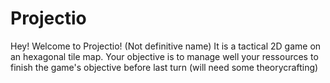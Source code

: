 # Projectio
Hey! Welcome to Projectio! (Not definitive name)
It is a tactical 2D game on an hexagonal tile map. Your objective is to manage well your ressources to finish the game's objective before last turn (will need some theorycrafting)
